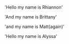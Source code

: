 'Hello my name is Rhiannon'


'And my name is Brittany'

'and my name is Matt(again)'

'Hello my name is Alyssa'


